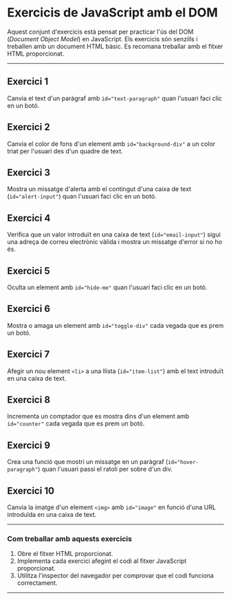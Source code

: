 
# Exercicis de JavaScript amb el DOM

Aquest conjunt d'exercicis està pensat per practicar l'ús del DOM (*Document Object Model*) en JavaScript. Els exercicis són senzills i treballen amb un document HTML bàsic. Es recomana treballar amb el fitxer HTML proporcionat.

---

## Exercici 1
Canvia el text d'un paràgraf amb `id="text-paragraph"` quan l'usuari faci clic en un botó.

## Exercici 2
Canvia el color de fons d'un element amb `id="background-div"` a un color triat per l'usuari des d'un quadre de text.

## Exercici 3
Mostra un missatge d'alerta amb el contingut d'una caixa de text (`id="alert-input"`) quan l'usuari faci clic en un botó.

## Exercici 4
Verifica que un valor introduït en una caixa de text (`id="email-input"`) sigui una adreça de correu electrònic vàlida i mostra un missatge d'error si no ho és.

## Exercici 5
Oculta un element amb `id="hide-me"` quan l'usuari faci clic en un botó.

## Exercici 6
Mostra o amaga un element amb `id="toggle-div"` cada vegada que es prem un botó.

## Exercici 7
Afegir un nou element `<li>` a una llista (`id="item-list"`) amb el text introduït en una caixa de text.

## Exercici 8
Incrementa un comptador que es mostra dins d'un element amb `id="counter"` cada vegada que es prem un botó.

## Exercici 9
Crea una funció que mostri un missatge en un paràgraf (`id="hover-paragraph"`) quan l'usuari passi el ratolí per sobre d'un div.

## Exercici 10
Canvia la imatge d'un element `<img>` amb `id="image"` en funció d'una URL introduïda en una caixa de text.

---

### Com treballar amb aquests exercicis
1. Obre el fitxer HTML proporcionat.
2. Implementa cada exercici afegint el codi al fitxer JavaScript proporcionat.
3. Utilitza l'inspector del navegador per comprovar que el codi funciona correctament.

---

